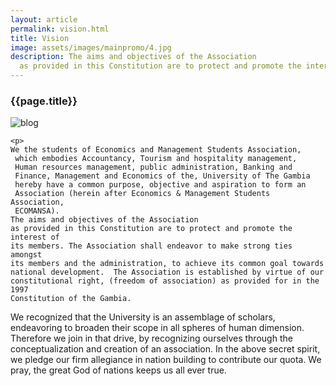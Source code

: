 ```yaml
---
layout: article
permalink: vision.html
title: Vision
image: assets/images/mainpromo/4.jpg
description: The aims and objectives of the Association
  as provided in this Constitution are to protect and promote the interest of  its members
---
```


<div class="">
	<h3>{{page.title}}</h3>
	<img src="{{page.image}}" alt="blog">

	<p>
	We the students of Economics and Management Students Association,
	 which embodies Accountancy, Tourism and hospitality management,
	 Human resources management, public administration, Banking and
	 Finance, Management and Economics of the, University of The Gambia
	 hereby have a common purpose, objective and aspiration to form an
	 Association (herein after Economics & Management Students Association,
	 ECOMANSA).
	The aims and objectives of the Association
	as provided in this Constitution are to protect and promote the interest of
	its members. The Association shall endeavor to make strong ties amongst
	its members and the administration, to achieve its common goal towards
	national development.  The Association is established by virtue of our
	constitutional right, (freedom of association) as provided for in the 1997
	Constitution of the Gambia.
 </p>
   <p>
     We recognized that the University is an
    assemblage of scholars, endeavoring to broaden their scope in all spheres
    of human dimension.  Therefore we join in that drive, by recognizing
    ourselves through the conceptualization and creation of an association. In
    the above secret spirit, we pledge our firm allegiance in nation building to
    contribute our quota. We pray, the great God of nations keeps us all ever
    true.
    </p>

</div>
